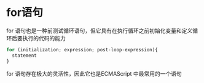 # for语句

for 语句也是一种前测试循环语句，但它具有在执行循环之前初始化变量和定义循环后要执行的代码的能力

```javascript
for (initialization; expression; post-loop-expression){
  statement
} 
```

for 语句存在极大的灵活性，因此它也是ECMAScript 中最常用的一个语句